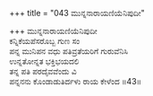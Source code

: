 +++
title = "043 ಮುನ್ನನಾರಾಯಣಿಯೆನಿಪುದೀ"

+++
ಮುನ್ನನಾರಾಯಣಿಯೆನಿಪುದೀ  
ಕನ್ನಿಕೆಯಪೆಸರೊಬ್ಬ ಗುಣ ಸಂ  
ಪನ್ನ ಮುನಿಪನ ವಧು ಪತಿವ್ರತೆಯರಿಗೆ ಗುರುವೆನಿಸಿ   
ಉನ್ನತೋನ್ನತ ಭಕ್ತಿಭಯದಲಿ  
ತನ್ನ ಪತಿ ಪರದೈವವೆಂದು ವಿ  
ಪನ್ನನನು ಕೊಂಡಾಡುತಿರ್ದಳು ರಾಯ ಕೇಳೆಂದ      ॥43॥